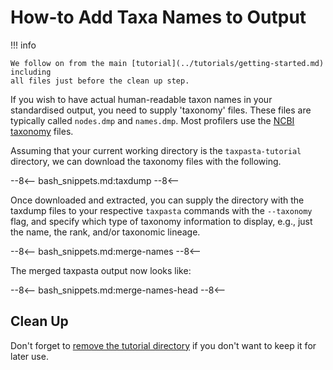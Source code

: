# How-to Add Taxa Names to Output

!!! info

    We follow on from the main [tutorial](../tutorials/getting-started.md) including
    all files just before the clean up step.

If you wish to have actual human-readable taxon names in your standardised
output, you need to supply 'taxonomy' files. These files are typically called
`nodes.dmp` and `names.dmp`. Most profilers use the [NCBI
taxonomy](ftp://ftp.ncbi.nlm.nih.gov/pub/taxonomy/) files.

Assuming that your current working directory is the `taxpasta-tutorial`
directory, we can download the taxonomy files with the following.

--8<--
bash_snippets.md:taxdump
--8<--

Once downloaded and extracted, you can supply the directory with the taxdump
files to your respective `taxpasta` commands with the `--taxonomy` flag, and
specify which type of taxonomy information to display, e.g., just the name, the
rank, and/or taxonomic lineage.

--8<--
bash_snippets.md:merge-names
--8<--

The merged taxpasta output now looks like:

--8<--
bash_snippets.md:merge-names-head
--8<--

## Clean Up

Don't forget to [remove the tutorial
directory](../tutorials/getting-started.md#clean-up) if you don't want to keep it for
later use.
